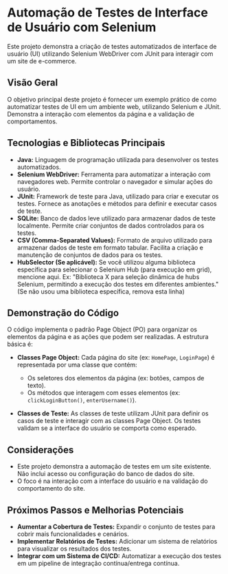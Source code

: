# Automação de Testes de Interface de Usuário com Selenium

Este projeto demonstra a criação de testes automatizados de interface de usuário (UI) utilizando Selenium WebDriver com JUnit para interagir com um site de e-commerce.

## Visão Geral

O objetivo principal deste projeto é fornecer um exemplo prático de como automatizar testes de UI em um ambiente web, utilizando Selenium e JUnit. Demonstra a interação com elementos da página e a validação de comportamentos.

## Tecnologias e Bibliotecas Principais

*   **Java:** Linguagem de programação utilizada para desenvolver os testes automatizados.
*   **Selenium WebDriver:** Ferramenta para automatizar a interação com navegadores web. Permite controlar o navegador e simular ações do usuário.
*   **JUnit:** Framework de teste para Java, utilizado para criar e executar os testes. Fornece as anotações e métodos para definir e executar casos de teste.
*   **SQLite:** Banco de dados leve utilizado para armazenar dados de teste localmente. Permite criar conjuntos de dados controlados para os testes.
*   **CSV (Comma-Separated Values):** Formato de arquivo utilizado para armazenar dados de teste em formato tabular. Facilita a criação e manutenção de conjuntos de dados para os testes.
*   **HubSelector (Se aplicável):** Se você utilizou alguma biblioteca específica para selecionar o Selenium Hub (para execução em grid), mencione aqui.  Ex: "Biblioteca X para seleção dinâmica de hubs Selenium, permitindo a execução dos testes em diferentes ambientes."  (Se não usou uma biblioteca específica, remova esta linha)

## Demonstração do Código

O código implementa o padrão Page Object (PO) para organizar os elementos da página e as ações que podem ser realizadas. A estrutura básica é:

*   **Classes Page Object:** Cada página do site (ex: `HomePage`, `LoginPage`) é representada por uma classe que contém:
    *   Os seletores dos elementos da página (ex: botões, campos de texto).
    *   Os métodos que interagem com esses elementos (ex: `clickLoginButton()`, `enterUsername()`).

*   **Classes de Teste:** As classes de teste utilizam JUnit para definir os casos de teste e interagir com as classes Page Object. Os testes validam se a interface do usuário se comporta como esperado.

## Considerações

*   Este projeto demonstra a automação de testes em um site existente. Não inclui acesso ou configuração do banco de dados do site.
*   O foco é na interação com a interface do usuário e na validação do comportamento do site.

## Próximos Passos e Melhorias Potenciais

*   **Aumentar a Cobertura de Testes:** Expandir o conjunto de testes para cobrir mais funcionalidades e cenários.
*   **Implementar Relatórios de Testes:** Adicionar um sistema de relatórios para visualizar os resultados dos testes.
*   **Integrar com um Sistema de CI/CD:** Automatizar a execução dos testes em um pipeline de integração contínua/entrega contínua.
